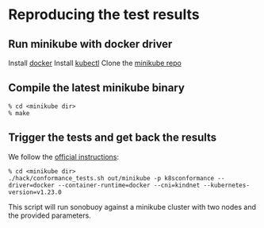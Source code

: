 # Reproducing the test results

## Run minikube with docker driver

Install [docker](https://docs.docker.com/engine/install/)
Install [kubectl](https://v1-18.docs.kubernetes.io/docs/tasks/tools/install-kubectl/)
Clone the [minikube repo](https://github.com/kubernetes/minikube)

## Compile the latest minikube binary
```console
% cd <minikube dir>
% make
```

## Trigger the tests and get back the results

We follow the [official instructions](https://github.com/cncf/k8s-conformance/blob/master/instructions.md):

```console
% cd <minikube dir>
./hack/conformance_tests.sh out/minikube -p k8sconformance --driver=docker --container-runtime=docker --cni=kindnet --kubernetes-version=v1.23.0
```

This script will run sonobuoy against a minikube cluster with two nodes and the provided parameters.
